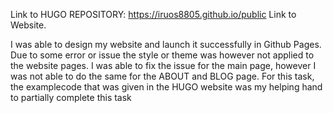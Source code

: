 Link to HUGO REPOSITORY: https://iruos8805.github.io/public
Link to Website.

I was able to design my website and launch it successfully in Github Pages. Due to some error or issue the style or theme was however not applied to the website pages. 
I was able to fix the issue for the main page, however I was not able to do the same for the ABOUT and BLOG page.
For this task, the examplecode that was given in the HUGO website was my helping hand to partially complete this task
